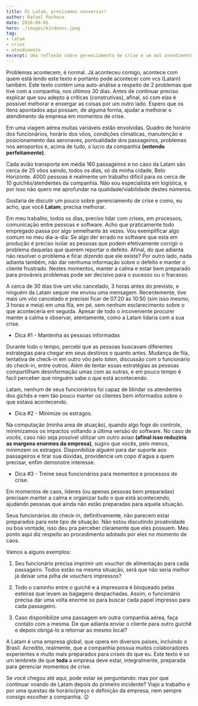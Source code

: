 ```yaml
---
title: Oi Latam, precisamos conversar!
author: Rafael Pacheco
date: 2018-09-01
hero: ./images/kindness.jpeg
tag:
- latam
- crise
- atendimento
excerpt: Uma reflexão sobre gerenciamento de crise e um mal atendimento de uma companhia aérea.
---
```


Problemas acontecem, é normal. Já aconteceu comigo, acontece com quem está lendo este texto e portanto pode acontecer com vcs (Latam) também. Este texto contém uma auto-análise a respeito de 2 problemas que tive com a companhia, nos últimos 30 dias. Antes de continuar preciso explicar que sou adepto à críticas (construtivas), afinal, só com elas é possivel melhorar e enxergar as coisas por um outro lado. Espero que os itens apontados aqui possam, de alguma forma, ajudar a melhorar o atendimento da empresa em momentos de crise.

Em uma viagem aérea muitas variáveis estão envolvidas. Quadro de horário dos funcionários, horário dos vôos, condições climaticas, manutenção e posicionamento das aeronaves, pontualidade dos passageiros, problemas nos aeroportos e, acima de tudo, o lucro da companhia __(entendo perfeitamente)__.

Cada avião transporta em média 160 passageiros e no caso da Latam são cerca de 25 vôos saindo, todos os dias, só da minha cidade, Belo Horizonte. 4000 pessoas é realmente um trabalho difícil para os cerca de 10 guichês/atendentes da companhia. Não sou especialista em logística, e por isso não quero me aprofundar na qualidade/viabilidade destes números. 

Gostaria de discutir um pouco sobre gerenciamento de crise e como, eu acho, que você **Latam**, precisa melhorar.

Em meu trabalho, todos os dias, preciso lidar com crises, em processos, comunicação entre pessoas e software. Acho que praticamente todo empregado passa por algo semelhante às vezes. Vou exemplificar algo comum no meu dia-a-dia: Se algo der errado no software que esta em produção é preciso isolar as pessoas que podem efetivamente corrigir o problema daquelas que querem reportar o defeito. Afinal, do que adianta não resolver o problema e ficar dizendo que ele existe? Por outro lado, nada adianta também, não dar nenhuma informação sobre o defeito e manter o cliente frustrado. Nestes momentos, manter a calma e estar bem preparado para prováveis problemas pode ser decisivo para o sucesso ou o fracasso.

A cerca de 30 dias tive um vôo cancelado, 3 horas antes do previsto, e ninguém da Latam sequer me enviou uma mensagem. Recentemente, tive mais um vôo cancelado e precisei ficar de 07:20 às 10:50 (sim isso mesmo, 3 horas e meia) em uma fila, em pé, sem nenhum esclarecimento sobre o que aconteceria em seguida. Apesar de todo o incoveniente procurei manter a calma e observar, atentamente, como a Latam lidaria com a sua crise.

* Dica #1 - Mantenha as pessoas informadas

Durante todo o tempo, percebi que as pessoas buscavam diferentes estrategias para chegar em seus destinos o quanto antes. Mudança de fila, tentativa de check-in em outro vôo pelo *toten*, discussão com o funcionário do check-in, entre outros. Além de tentar essas estratégias as pessoas compartilham desinformação umas com as outras, e em pouco tempo é facil perceber que ninguém sabe o que está acontecendo.

Latam, nenhum de seus funcionários foi capaz de blindar os atendentes dos gichês e nem tão pouco manter os clientes bem informados sobre o que estava acontecendo.

* Dica #2 - Minimize os estragos.

Na computação (minha area de atuação), quando algo foge do controle, minimizamos os impactos voltando a última versão do software. No caso de vocês, caso não seja possível utilizar um outro aviao __(afinal isso reduziria as margens enormes da empresa)__, sugiro que vocês, pelo menos, minimzem os estragos. Disponibilize alguém para dar suporte aos passageiros e tirar sua dúvidas, providencie um copo d'agua a quem precisar, enfim demonstre interesse.

* Dica #3 - Treine seus funcionários para momentos e processos de crise.

Em momentos de caos, líderes (ou apenas pessoas bem preparadas) precisam manter a calma e organizar tudo o que está acontecendo, ajudando pessoas que ainda não estão preparadas para aquela situação.

Seus funcionários do check-in, definitivamente, não parecem estar preparados para este tipo de situação. Não estou discutindo proatividade ou boa vontade, isso deu pra perceber claramente que eles possuem. Meu ponto aqui diz respeito ao procedimento adotado por eles no momento de caos.

Vamos a alguns exemplos:

1. Seu funcionário precisa imprimir um *voucher* de alimentação para cada passageiro. Todos estão na mesma situação, será que não seria melhor já deixar uma pilha de *vouchers* impressos?

2. Todo o caminho entre o guichê e a impressora é bloqueado pelas esteiras que levam as bagagens despachadas. Assim, o funcionário precisa dar uma volta enorme so para buscar cada papel impresso para cada passageiro.

3. Caso disponibilize uma passagem em outra companhia aérea, faça contato com a mesma. De que adianta enviar o cliente para outro guichê e depois obrigá-lo a retornar ao mesmo local?

A Latam é uma empresa global, que opera em diversos paises, incluindo o Brasil. Acredito, realmente, que a companhia possua muitos colaboradores experientes e muito mais preparados para crises do que eu. Este texto é so um lembrete de que **toda** a empresa deve estar, integralmente, preparada para gerenciar momentos de crise.

Se você chegou até aqui, pode estar se perguntando: mas por que continuar voando de Latam depois do primeiro incidente? Viajo a trabalho e por uma questao de horário/preço e definição da empresa, nem sempre consigo escolher a companhia. 😉